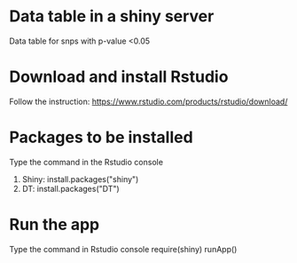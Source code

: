 # Data table in a shiny server
Data table for snps with p-value <0.05

# Download and install Rstudio

Follow the instruction:
https://www.rstudio.com/products/rstudio/download/ 

# Packages to be installed
Type the command in the Rstudio console
  1. Shiny: 
  install.packages("shiny")
  2. DT: 
  install.packages("DT")

# Run the app
Type the command in Rstudio console
require(shiny)
runApp()
